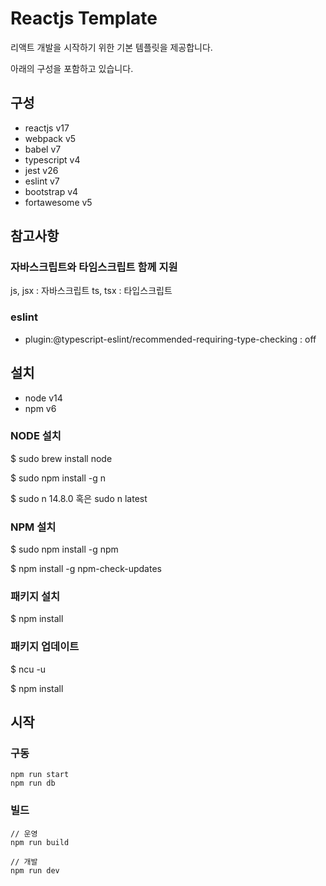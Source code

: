 # Reactjs Template

리액트 개발을 시작하기 위한 기본 템플릿을 제공합니다.

아래의 구성을 포함하고 있습니다.
## 구성

- reactjs v17
- webpack v5
- babel v7
- typescript v4
- jest v26
- eslint v7
- bootstrap v4
- fortawesome v5

## 참고사항
### 자바스크립트와 타임스크립트 함께 지원

js, jsx : 자바스크립트
ts, tsx : 타입스크립트

### eslint

- plugin:@typescript-eslint/recommended-requiring-type-checking : off

## 설치

- node v14
- npm v6

### NODE 설치

$ sudo brew install node

$ sudo npm install -g n

$ sudo n 14.8.0 혹은 sudo n latest

### NPM 설치

$ sudo npm install -g npm

$ npm install -g npm-check-updates

### 패키지 설치

$ npm install

### 패키지 업데이트

$ ncu -u

$ npm install

## 시작

### 구동

```
npm run start
npm run db
```
### 빌드

```
// 운영
npm run build

// 개발
npm run dev
```
